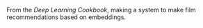 From the _Deep Learning Cookbook_,
making a system to make film recommendations based on embeddings.
